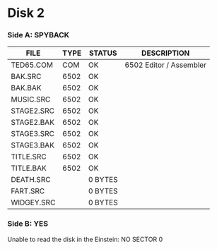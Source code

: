 # Disk 2

### Side A: SPYBACK

| FILE         | TYPE | STATUS   | DESCRIPTION |
|--------------|------|----------|---|
| TED65.COM    | COM  | OK       | 6502 Editor / Assembler |
| BAK.SRC      | 6502 | OK       |
| BAK.BAK      | 6502 | OK       |
| MUSIC.SRC    | 6502 | OK       |
| STAGE2.SRC   | 6502 | OK       |
| STAGE2.BAK   | 6502 | OK       |
| STAGE3.SRC   | 6502 | OK       |
| STAGE3.BAK   | 6502 | OK       |
| TITLE.SRC    | 6502 | OK       |
| TITLE.BAK    | 6502 | OK       |
| DEATH.SRC    |      | 0 BYTES  |
| FART.SRC     |      | 0 BYTES  |
| WIDGEY.SRC   |      | 0 BYTES  |

### Side B: YES

Unable to read the disk in the Einstein: NO SECTOR 0